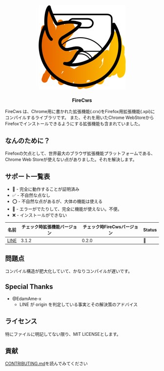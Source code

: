 <div align="center">

  ![image](./assets/firecrx.svg)
  ### FireCws
</div>

FireCws は、Chrome用に書かれた拡張機能(.crx)をFirefox用拡張機能(.xpi)にコンパイルするライブラリです。
また、それを用いたChrome WebStoreからFirefoxでインストールできるようにする拡張機能も含まれていました。

## なんのために？
Firefoxの欠点として、世界最大のブラウザ拡張機能プラットフォームである、Chrome Web Storeが使えない点がありました。それを解決します。

## サポート一覧表
- 💯 - 完全に動作することが証明済み
- ✅ - 不自然な点なし
- ⭕ - 不自然な点があるが、大体の機能は使える
- 🤔 - エラーがでたりして、完全に機能が使えない。不便。
- ❌ - インストールができない

| 名前 | チェック時拡張機能バージョン | チェック時FireCwsバージョン | Status |
| --- | --- | --- | --- |
| [LINE](https://chromewebstore.google.com/detail/line/ophjlpahpchlmihnnnihgmmeilfjmjjc?hl=ja) | 3.1.2 | 0.2.0 | 🤔 |

## 問題点
コンパイル構造が肥大化していて、かなりコンパイルが遅いです。

## Special Thanks
- @EdamAme-x
  - LINE が origin を判定している事実とその解決策のアドバイス

## ライセンス
特にファイルに明記してない限り、MIT LICENSEとします。
## 貢献
[CONTRIBUTING.md](CONTRIBUTING.md)を読んでみてください
